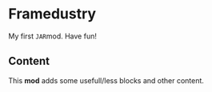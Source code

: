# Framedustry
My first `JAR`mod. Have fun!
## Content
This **mod** adds some usefull/less blocks and other content.
